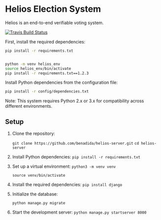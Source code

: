 # Helios Election System

Helios is an end-to-end verifiable voting system.

[
![Travis Build Status](https://travis-ci.org/benadida/helios-server.svg?branch=master)
](https://travis-ci.org/benadida/helios-server)





First, install the required dependencies:



```bash
pip install -r requirements.txt


python -m venv helios_env
source helios_env/bin/activate
pip install -r requirements.txt==1.2.3


```

Install Python dependencies from the configuration file:

```bash
pip install -r config/dependencies.txt


```

Note: This system requires Python 2.x or 3.x for compatibility across different environments.




## Setup





1.  Clone the repository:

    `git clone https://github.com/benadida/helios-server.git`
    `cd helios-server`

2.  Install Python dependencies:
    `pip install -r requirements.txt`

3.  Set up a virtual environment:
    `python3 -m venv venv`

    `source venv/bin/activate`
4.  Install the required dependencies:
    `pip install django`
5.  Initialize the database:

    `python manage.py migrate`

5.  Start the development server:
    `python manage.py startserver 8000`
